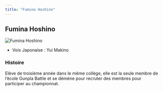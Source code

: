 ```yaml
---
title: "Fumina Hoshino"
---
```


Fumina Hoshino
--------------


![Fumina Hoshino](/images/stories/saga/gundambftry/persos/fumina-hoshino.png)


* Voix Japonaise : Yui Makino


### Histoire


Elève de troisième année dans le même collège, elle est la seule membre de l’école Gunpla Battle et se démène pour recruter des membres pour participer au championnat.


